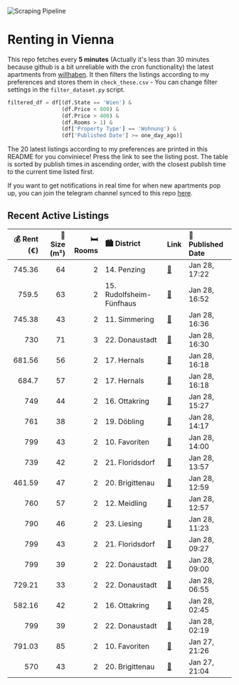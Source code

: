 ![Scraping Pipeline](https://github.com/AthomsG/renting-in-vienna/actions/workflows/run_pipeline.yml/badge.svg)


# Renting in Vienna

This repo fetches every **5 minutes** (Actually it's less than 30 minutes because github is a bit unreliable with the cron functionality) the latest apartments from [willhaben](https://www.willhaben.at/).
It then filters the listings according to my preferences and stores them in `check_these.csv` - You can change filter settings in the `filter_dataset.py` script.

```python
filtered_df = df[(df.State == 'Wien') & 
                 (df.Price < 800) &
                 (df.Price > 400) &
                 (df.Rooms > 1) &
                 (df['Property Type'] == 'Wohnung') &
                 (df['Published Date'] >= one_day_ago)]
```

The 20 latest listings according to my preferences are printed in this README for you conviniece! Press the link to see the listing post.
The table is sorted by publish times in ascending order, with the closest publish time to the current time listed first.

If you want to get notifications in real time for when new apartments pop up, you can join the telegram channel synced to this repo [here](https://t.me/+1HPAYOf5BSsyNTlk).

## Recent Active Listings

|   💰 Rent (€) |   📏 Size (m²) |   🛏️ Rooms | 🏙️ District              | Link                                                                                                                                                                                                                                                              | 📅 Published Date   |
|-------------:|--------------:|-----------:|:-------------------------|:------------------------------------------------------------------------------------------------------------------------------------------------------------------------------------------------------------------------------------------------------------------|:-------------------|
|       745.36 |            64 |          2 | 14. Penzing              | [🔗](https://www.willhaben.at/iad/immobilien/d/mietwohnungen/wien/wien-1140-penzing/stilvolle-altbauwohnung-in-zentraler-lage---h%C3%BCtteldorfer-stra%C3%9Fe-113a-1140-wien-1388329135/)                                                                          | Jan 28, 17:22      |
|       759.5  |            63 |          2 | 15. Rudolfsheim-Fünfhaus | [🔗](https://www.willhaben.at/iad/immobilien/d/mietwohnungen/wien/wien-1150-rudolfsheim-f%C3%BCnfhaus/charmante-altbauwohnung-in-zentraler-lage---goldschlagstra%C3%9Fe-110-1150-wien-1807809785/)                                                                 | Jan 28, 16:52      |
|       745.38 |            43 |          2 | 11. Simmering            | [🔗](https://www.willhaben.at/iad/immobilien/d/mietwohnungen/wien/wien-1110-simmering/gem%C3%BCtliche-2-zimmer-wohnung-1978898807/)                                                                                                                                | Jan 28, 16:36      |
|       730    |            71 |          3 | 22. Donaustadt           | [🔗](https://www.willhaben.at/iad/immobilien/d/mietwohnungen/wien/wien-1220-donaustadt/gemeindewohnung-direktvergabe-967536679/)                                                                                                                                   | Jan 28, 16:30      |
|       681.56 |            56 |          2 | 17. Hernals              | [🔗](https://www.willhaben.at/iad/immobilien/d/mietwohnungen/wien/wien-1170-hernals/provisionsfrei:-unbefristeter-56m%C2%B2-altbau-mit-einbauk%C3%BCche---1170-wien-1190999775/)                                                                                   | Jan 28, 16:18      |
|       684.7  |            57 |          2 | 17. Hernals              | [🔗](https://www.willhaben.at/iad/immobilien/d/mietwohnungen/wien/wien-1170-hernals/provisionsfrei:-unbefristeter-57m%C2%B2-altbau-mit-einbauk%C3%BCche---1170-wien-2109284416/)                                                                                   | Jan 28, 16:18      |
|       749    |            44 |          2 | 16. Ottakring            | [🔗](https://www.willhaben.at/iad/immobilien/d/mietwohnungen/wien/wien-1160-ottakring/perfekt-angelegte-2-zimmer-wohnung-hell-und-freundlich-150m-zur-u3-sackgasse-1269416129/)                                                                                    | Jan 28, 15:27      |
|       761    |            38 |          2 | 19. Döbling              | [🔗](https://www.willhaben.at/iad/immobilien/d/mietwohnungen/wien/wien-1190-d%C3%B6bling/2-zimmerwohnung-mit-balkon-provisionsfrei-2113576897/)                                                                                                                    | Jan 28, 14:17      |
|       799    |            43 |          2 | 10. Favoriten            | [🔗](https://www.willhaben.at/iad/immobilien/d/mietwohnungen/wien/wien-1100-favoriten/2-zimmer-neubauwohnung-inkl.-komplettk%C3%BCche-loggia-und-kellerabteil-bei-u1-neulaa-/hs17-a-14-825042242/)                                                                 | Jan 28, 14:00      |
|       739    |            42 |          2 | 21. Floridsdorf          | [🔗](https://www.willhaben.at/iad/immobilien/d/mietwohnungen/wien/wien-1210-floridsdorf/1210-wien---attraktive-neubauwohnung-mit-sch%C3%B6nem-nordseitigen-balkon---bezug-ab-m%C3%A4rz-2025-1633481574/)                                                           | Jan 28, 13:57      |
|       461.59 |            47 |          2 | 20. Brigittenau          | [🔗](https://www.willhaben.at/iad/immobilien/d/mietwohnungen/wien/wien-1200-brigittenau/2-zimmer-gemeindewohnung-wohnticket-vorm-31.01.2025-1647826322/)                                                                                                           | Jan 28, 12:59      |
|       760    |            57 |          2 | 12. Meidling             | [🔗](https://www.willhaben.at/iad/immobilien/d/mietwohnungen/wien/wien-1120-meidling/sch%C3%B6ne-und-helle-2-zimmer-wohnung-1407609179/)                                                                                                                           | Jan 28, 12:57      |
|       790    |            46 |          2 | 23. Liesing              | [🔗](https://www.willhaben.at/iad/immobilien/d/mietwohnungen/wien/wien-1230-liesing/wundersch%C3%B6ne-gepflegte-2-zimmer-mit-grossem-balkon%21-789859620/)                                                                                                         | Jan 28, 11:23      |
|       799    |            43 |          2 | 21. Floridsdorf          | [🔗](https://www.willhaben.at/iad/immobilien/d/mietwohnungen/wien/wien-1210-floridsdorf/leo-131---hochwertiger-neubau-zu-fairen-preisen---gut-angebunden-%28u1-leopoldau-%2B-u6-floridsdorf%29---mit-vollm%C3%B6blierter-k%C3%BCche-&-freifl%C3%A4che-1255186415/) | Jan 28, 09:27      |
|       799    |            39 |          2 | 22. Donaustadt           | [🔗](https://www.willhaben.at/iad/immobilien/d/mietwohnungen/wien/wien-1220-donaustadt/1-monat-mietfrei:-erstbezug-im-gr%C3%BCnen-nahe-der-u2---zwischen-badeteich-hirschstetten-und-seestadt-981921692/)                                                          | Jan 28, 09:00      |
|       729.21 |            33 |          2 | 22. Donaustadt           | [🔗](https://www.willhaben.at/iad/immobilien/d/mietwohnungen/wien/wien-1220-donaustadt/exklusives-wohnen-in-stadlau---erzherzog-karl-stra%C3%9Fe-bahnhof-und-u2-stadlau-in-wenigen-gehminuten.---wohntraum-2131488813/)                                            | Jan 28, 06:55      |
|       582.16 |            42 |          2 | 16. Ottakring            | [🔗](https://www.willhaben.at/iad/immobilien/d/mietwohnungen/wien/wien-1160-ottakring/top-sanierte-2-zimmer-wohnung-im-dg%21-978184730/)                                                                                                                           | Jan 28, 02:45      |
|       799    |            39 |          2 | 22. Donaustadt           | [🔗](https://www.willhaben.at/iad/immobilien/d/mietwohnungen/wien/wien-1220-donaustadt/neu-am-markt:-2-zimmer-wohnung-im-niedrigenergiehaus-%7C-balkon-fu%C3%9Fbodenheizung-kellerabteil-u2-1749536592/)                                                           | Jan 28, 02:19      |
|       791.03 |            85 |          2 | 10. Favoriten            | [🔗](https://www.willhaben.at/iad/immobilien/d/mietwohnungen/wien/wien-1100-favoriten/sch%C3%B6ne-2-zimmer-wohnung-im-sanierten-altbau-mit-balkon-zu-vermieten---unbefristet-1167305728/)                                                                          | Jan 27, 21:26      |
|       570    |            43 |          2 | 20. Brigittenau          | [🔗](https://www.willhaben.at/iad/immobilien/d/mietwohnungen/wien/wien-1200-brigittenau/2-zimmer-wohnung---43-m%C2%B2---unbefristet---direkt-vom-eigent%C3%BCmer-1544132850/)                                                                                      | Jan 27, 21:04      |
